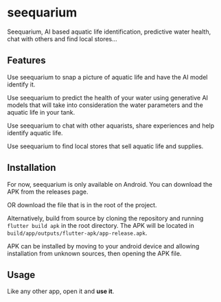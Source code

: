 # seequarium

Seequarium, AI based aquatic life identification, predictive water health, chat with others and find local stores...

## Features
Use seequarium to snap a picture of aquatic life and have the AI model identify it.

Use seequarium to predict the health of your water using generative AI models that will take into consideration the water parameters and the aquatic life in your tank.

Use seequarium to chat with other aquarists, share experiences and help identify aquatic life.

Use seequarium to find local stores that sell aquatic life and supplies.

## Installation
For now, seequarium is only available on Android. You can download the APK from the releases page.

OR download the file that is in the root of the project.

Alternatively, build from source by cloning the repository and running `flutter build apk` in the root directory. The APK will be located in `build/app/outputs/flutter-apk/app-release.apk`. 

APK can be installed by moving to your android device and allowing installation from unknown sources, then opening the APK file.

## Usage
Like any other app, open it and **use it**.

